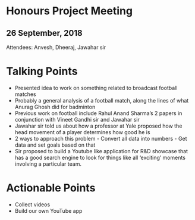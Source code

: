 # Honours Project Meeting
## 26 September, 2018

Attendees: Anvesh, Dheeraj, Jawahar sir

# Talking Points
- Presented idea to work on something related to broadcast football matches
- Probably a general analysis of a football match, along the lines of what Anurag Ghosh did for badminton
- Previous work on football include Rahul Anand Sharma’s 2 papers in conjunction with Vineet Gandhi sir and Jawahar sir
- Jawahar sir told us about how a professor at Yale proposed how the head movement of a player determines how good he is
- 2 ways to approach this problem
      - Convert all data into numbers
      - Get data and set goals based on that
- Sir proposed to build a Youtube like application for R&D showcase that has a good search engine to look for things like all ‘exciting’ moments involving a particular team.

# Actionable Points
- Collect videos
- Build our own YouTube app
